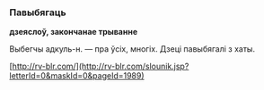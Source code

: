 ### Павыбягаць
**дзеяслоў, закончанае трыванне**

Выбегчы адкуль-н. — пра ўсіх, многіх. Дзеці павыбягалі з хаты.

<a rel="author">[http://rv-blr.com/](http://rv-blr.com/slounik.jsp?letterId=0&maskId=0&pageId=1989)</a>
